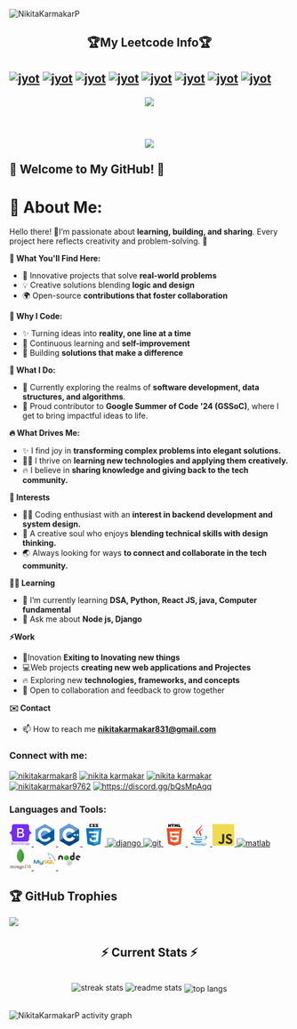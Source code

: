 <p align="left"> <img src="https://komarev.com/ghpvc/?username=NikitaKarmakarP&label=Profile%20views&color=0e75b6&style=flat" alt="NikitaKarmakarP" /> </p>
<h2 align="center">🏆My Leetcode Info🏆<h2>  
<p align="center">

  <a href="https://leetcode.com/u/nikitakarmakar2004/" target="_blank"><img align="center" src="https://assets.leetcode.com/static_assets/marketing/202501.gif" alt="jyot" height="200" width="200" /></a>
  <a href="https://leetcode.com/u/nikitakarmakar2004/" target="_blank"><img align="center" src="https://assets.leetcode.com/static_assets/marketing/202502.gif" alt="jyot" height="200" width="200" /></a>
  <a href="https://leetcode.com/u/nikitakarmakar2004/" target="_blank"><img align="center" src="https://leetcode.com/static/images/badges/2024/gif/2024-09.gif" alt="jyot" height="200" width="200" /></a>
  <a href="https://leetcode.com/u/nikitakarmakar2004/" target="_blank"><img align="center" src="https://leetcode.com/static/images/badges/2024/gif/2024-10.gif" alt="jyot" height="200" width="200" /></a>
  <a href="https://leetcode.com/u/nikitakarmakar2004/" target="_blank"><img align="center" src="https://leetcode.com/static/images/badges/2024/gif/2024-11.gif" alt="jyot" height="200" width="200" /></a>
   <a href="https://leetcode.com/u/nikitakarmakar2004/" target="_blank"><img align="center" src="https://leetcode.com/static/images/badges/2024/gif/2024-12.gif" alt="jyot" height="200" width="200" /></a>
  <a href="https://leetcode.com/u/nikitakarmakar2004/" target="_blank"><img align="center" src="https://assets.leetcode.com/static_assets/marketing/2024-50.gif" alt="jyot" height="200" width="200" /></a>
  <a href="https://leetcode.com/u/nikitakarmakar2004/" target="_blank"><img align="center" src="https://assets.leetcode.com/static_assets/marketing/2024-100-new.gif" alt="jyot" height="200" width="200" /></a>
</p>
<p align="center">
  
  <img  align=top flex-grow=1 src="https://leetcard.jacoblin.cool/nikitakarmakar2004?theme=dark&font=Nunito&ext=heatmap" />  
</p>
<br/>

<!-- Typing Animation -->
<!-- Typing Animation -->
<div align="center">
<img src="https://readme-typing-svg.herokuapp.com?font=Fira+Code&pause=1000&color=FF1493&width=435&lines=Hi+there%F0%9F%91%8B%2C+I'm+Nikita+Karmakar;A+passionate+Software+Developer+%F0%9F%92%BB;I+create+user-friendly+applications+%F0%9F%8E%AF;Open+to+collaborations+and+projects+%F0%9F%92%A1">
</div>


**🌟 Welcome to My GitHub! 🌟**

# 💫 About Me:

Hello there! 👋I’m passionate about **learning, building, and sharing**. Every project here reflects creativity and problem-solving. 🚀

**🔧 What You'll Find Here:**

- 🚀 Innovative projects that solve **real-world problems**
- 💡 Creative solutions blending **logic and design**
- 🌍 Open-source **contributions that foster collaboration**

**💭 Why I Code:**

- ✨ Turning ideas into **reality, one line at a time**
- 🌱 Continuous learning and **self-improvement**
- 🤝 Building **solutions that make a difference**

**🚀 What I Do:**

- 🌱 Currently exploring the realms of **software development, data structures, and algorithms**.
- 🎉 Proud contributor to **Google Summer of Code '24 (GSSoC)**, where I get to bring impactful 
    ideas to life.

**🔥 What Drives Me:**
- ✨ I find joy in **transforming complex problems into elegant solutions.**
- 👩‍💻 I thrive on **learning new technologies and applying them creatively.**
- 🔥 I believe in **sharing knowledge and giving back to the tech community.**

**📌 Interests**

- 👩‍💻 Coding enthusiast with an **interest in backend development and system design.**
- 🎨 A creative soul who enjoys **blending technical skills with design thinking.**
- 🌏 Always looking for ways **to connect and collaborate in the tech community.**

**🧑‍💻 Learning**

- 🌱 I’m currently learning **DSA, Python, React JS, java, Computer fundamental**
- 💬 Ask me about **Node js, Django**

**⚡Work**

- 🚀Inovation **Exiting to Inovating new things**
- 💻Web projects **creating new web applications and Projectes**
- 🔥 Exploring new **technologies, frameworks, and concepts**
- 💬 Open to collaboration and feedback to grow together

**✉️ Contact**
- 📫 How to reach me **nikitakarmakar831@gmail.com**


<h3 align="left">Connect with me:</h3>
<p align="left">
<a href="https://x.com/nikitakarmakar8" target="blank"><img align="center" src="https://raw.githubusercontent.com/rahuldkjain/github-profile-readme-generator/master/src/images/icons/Social/x.svg" alt="nikitakarmakar8" height="30" width="40" /></a>
<a href="https://linkedin.com/in/nikita karmakar" target="blank"><img align="center" src="https://raw.githubusercontent.com/rahuldkjain/github-profile-readme-generator/master/src/images/icons/Social/linked-in-alt.svg" alt="nikita karmakar" height="30" width="40" /></a>
<a href="https://fb.com/nikita karmakar" target="blank"><img align="center" src="https://raw.githubusercontent.com/rahuldkjain/github-profile-readme-generator/master/src/images/icons/Social/facebook.svg" alt="nikita karmakar" height="30" width="40" /></a>
<a href="https://instagram.com/nikitakarmakar9762" target="blank"><img align="center" src="https://raw.githubusercontent.com/rahuldkjain/github-profile-readme-generator/master/src/images/icons/Social/instagram.svg" alt="nikitakarmakar9762" height="30" width="40" /></a>
<a href="https://discord.gg/https://discord.gg/bQsMpAqq" target="blank"><img align="center" src="https://raw.githubusercontent.com/rahuldkjain/github-profile-readme-generator/master/src/images/icons/Social/discord.svg" alt="https://discord.gg/bQsMpAqq" height="30" width="40" /></a>
</p>

<h3 align="left">Languages and Tools:</h3>
<p align="left"> <a href="https://getbootstrap.com" target="_blank" rel="noreferrer"> <img src="https://raw.githubusercontent.com/devicons/devicon/master/icons/bootstrap/bootstrap-plain-wordmark.svg" alt="bootstrap" width="40" height="40"/> </a> <a href="https://www.cprogramming.com/" target="_blank" rel="noreferrer"> <img src="https://raw.githubusercontent.com/devicons/devicon/master/icons/c/c-original.svg" alt="c" width="40" height="40"/> </a> <a href="https://www.w3schools.com/cpp/" target="_blank" rel="noreferrer"> <img src="https://raw.githubusercontent.com/devicons/devicon/master/icons/cplusplus/cplusplus-original.svg" alt="cplusplus" width="40" height="40"/> </a> <a href="https://www.w3schools.com/css/" target="_blank" rel="noreferrer"> <img src="https://raw.githubusercontent.com/devicons/devicon/master/icons/css3/css3-original-wordmark.svg" alt="css3" width="40" height="40"/> </a> <a href="https://www.djangoproject.com/" target="_blank" rel="noreferrer"> <img src="https://cdn.worldvectorlogo.com/logos/django.svg" alt="django" width="40" height="40"/> </a> <a href="https://git-scm.com/" target="_blank" rel="noreferrer"> <img src="https://www.vectorlogo.zone/logos/git-scm/git-scm-icon.svg" alt="git" width="40" height="40"/> </a> <a href="https://www.w3.org/html/" target="_blank" rel="noreferrer"> <img src="https://raw.githubusercontent.com/devicons/devicon/master/icons/html5/html5-original-wordmark.svg" alt="html5" width="40" height="40"/> </a> <a href="https://www.java.com" target="_blank" rel="noreferrer"> <img src="https://raw.githubusercontent.com/devicons/devicon/master/icons/java/java-original.svg" alt="java" width="40" height="40"/> </a> <a href="https://developer.mozilla.org/en-US/docs/Web/JavaScript" target="_blank" rel="noreferrer"> <img src="https://raw.githubusercontent.com/devicons/devicon/master/icons/javascript/javascript-original.svg" alt="javascript" width="40" height="40"/> </a> <a href="https://www.mathworks.com/" target="_blank" rel="noreferrer"> <img src="https://upload.wikimedia.org/wikipedia/commons/2/21/Matlab_Logo.png" alt="matlab" width="40" height="40"/> </a> <a href="https://www.mongodb.com/" target="_blank" rel="noreferrer"> <img src="https://raw.githubusercontent.com/devicons/devicon/master/icons/mongodb/mongodb-original-wordmark.svg" alt="mongodb" width="40" height="40"/> </a> <a href="https://www.mysql.com/" target="_blank" rel="noreferrer"> <img src="https://raw.githubusercontent.com/devicons/devicon/master/icons/mysql/mysql-original-wordmark.svg" alt="mysql" width="40" height="40"/> </a> <a href="https://nodejs.org" target="_blank" rel="noreferrer"> <img src="https://raw.githubusercontent.com/devicons/devicon/master/icons/nodejs/nodejs-original-wordmark.svg" alt="nodejs" width="40" height="40"/> </a> </p>


## 🏆 GitHub Trophies
![](https://github-profile-trophy.vercel.app/?username=NikitaKarmakarP&theme=react&no-frame=false&no-bg=true&margin-w=4)


<h2 align="center">⚡ Current Stats ⚡</h2>
<br>
<div align=center>
<img width=390 src="https://streak-stats.demolab.com/?user=NikitaKarmakarP&count_private=true&theme=react&border_radius=10" alt="streak stats"/>
<!--<img width=390 src="https://github-readme-stats.vercel.app/api?username=NikitaKarmakarP&show_icons=true&theme=react&rank_icon=github&border_radius=10" alt="readme stats" />-->
<img width=390 src="https://github-readme-stats.vercel.app/api?username=NikitaKarmakarP&show_icons=true&theme=react&border_radius=10" alt="readme stats" />
<img width=325 align="center" src="https://github-readme-stats.vercel.app/api/top-langs/?username=NikitaKarmakarP&hide=HTML&langs_count=8&layout=compact&theme=react&border_radius=10&size_weight=0.5&count_weight=0.5&exclude_repo=github-readme-stats" alt="top langs" />

</div>
<br/>

![NikitaKarmakarP activity graph](https://github-readme-activity-graph.vercel.app/graph?username=NikitaKarmakarP&theme=dark)

<br/><br/>
